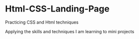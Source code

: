 # Html-CSS-Landing-Page
Practicing CSS and Html techniques

Applying the skills and techniques I am learning to mini projects
